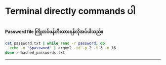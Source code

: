 

# Terminal directly commands ပါ

**Password file ကြိုတင်ဖန်တီးထားရန်လိုအပ်ပါသည်။**




```bash
cat password.txt | while read -r password; do
  echo -n "$password" | argon2 -id -p 2 -t 3 -m 16
done > hashed_passwords.txt

```

---
